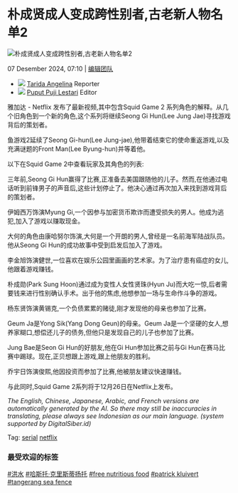 # 朴成贤成人变成跨性别者,古老新人物名单2

![朴成贤成人变成跨性别者,古老新人物名单2](https://imgsrv2.voi.id/C1VYuvldcffYLBRBvn1X8rfaMrOoMT3OQAvbzjYQDpg/auto/1200/675/sm/1/bG9jYWw6Ly8vcHVibGlzaGVycy80NDA1MjUvMjAyNDEyMDYxNjU4LW1haW4uY3JvcHBlZF8xNzMzNDc5MTE3LmpwZw.jpg)

07 Desember 2024, 07:10 | [编辑团队](#)

- ![](https://imgsrv2.voi.id/DLXhcPyd8OOuJDzx9xAYzNWaOfL5TPFlr5d8wxf_90o/auto/30/30/sm/1/bG9jYWw6Ly8vdXNlcnMvTm92ZW1iZXIyMDE5L1BUN01BVzRRdk50UjRRTUZzUmRILnBuZw.jpg) [Tarida Angelina](https://voi.id/zh/artikel/tim-redaksi/12/reporter) Reporter
- ![](https://imgsrv2.voi.id/AXpHk0YFG0yaUSU2CmYxfG8PmXTrouq-hyw7JxOUiKQ/auto/30/30/sm/1/bG9jYWw6Ly8vdXNlcnMvZGVmYXVsdC5wbmc.jpg) [Puput Puji Lestari](https://voi.id/zh/artikel/tim-redaksi/55/editor) Editor

雅加达 - Netflix 发布了最新视频,其中包含Squid Game 2 系列角色的解释。从几个旧角色到一个新的角色,这个系列将继续Seong Gi Hun(Lee Jung Jae)寻找游戏背后的策划者。

鱼游戏2延续了Seong Gi-hun(Lee Jung-jae),他带着结束它的使命重返游戏,以及充满谜题的Front Man(Lee Byung-hun)并等着他。

以下在Squid Game 2中查看玩家及其角色的列表:

三年前,Seong Gi Hun赢得了比赛,正准备去美国跟随他的儿子。然而,在他通过电话听到前锋男子的声音后,这些计划停止了。他决心通过再次加入来找到游戏背后的策划者。

伊姆西万饰演Myung Gi,一个因参与加密货币欺诈而遭受损失的男人。他成为逃犯,加入了游戏以赚取现金。

大何的角色由康哈努尔饰演,大何是一个开朗的男人,曾经是一名前海军陆战队员。他从Seong Gi Hun的成功故事中受到启发后加入了游戏。

李金旭饰演健世,一位喜欢在娱乐公园里画画的艺术家。为了治疗患有癌症的女儿,他跟着游戏赚钱。

朴成勋(Park Sung Hoon)通过成为变性人女性贤珠(Hyun Ju)而大吃一惊,后者需要钱来进行性别确认手术。出于他的焦虑,他想参加一场与生命作斗争的游戏。

杨东贤饰演黄锡克,一个负债累累的赌徒,刚才发现他的母亲也参加了比赛。

Geum Ja是Yong Sik(Yang Dong Geun)的母亲。Geum Ja是一个坚硬的女人,想养家糊口,想偿还儿子的债务,但他只是发现自己的儿子也参加了比赛。

Jung Bae是Seon Gi Hun的好朋友,他在Gi Hun参加比赛之前与Gi Hun在赛马比赛中踢球。现在,正贝想跟上游戏,跟上他朋友的胜利。

乔宇日饰演俊熙,他因投资而参加了比赛,他被朋友建议快速赚钱。

与此同时,Squid Game 2系列将于12月26日在Netflix上发布。

_The English, Chinese, Japanese, Arabic, and French versions are automatically generated by the AI. So there may still be inaccuracies in translating, please always see Indonesian as our main language. (system supported by DigitalSiber.id)_

Tag: [serial](https://voi.id/zh/tag/163/serial) [netflix](https://voi.id/zh/tag/1454/netflix)

### 最受欢迎的标签

[#洪水](https://voi.id/zh/tag/99/banjir--zh) [#哈斯托·克里斯蒂扬托](https://voi.id/zh/tag/4299/hasto-kristiyanto--zh) [#free nutritious food](https://voi.id/zh/tag/12031/makan-bergizi-gratis) [#patrick kluivert](https://voi.id/zh/tag/14395/patrick-kluivert) [#tangerang sea fence](https://voi.id/zh/tag/14450/pagar-laut-tangerang)
<!-- tcd_original_link https://voi.id/zh/lifestyle/440525 -->
